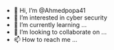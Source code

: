 - 👋 Hi, I’m @Ahmedpopa41
- 👀 I’m interested in cyber security 
- 🌱 I’m currently learning ...
- 💞️ I’m looking to collaborate on ...
- 📫 How to reach me ...

<!---
Ahmedpopa41/Ahmedpopa41 is a ✨ special ✨ repository because its `README.md` (this file) appears on your GitHub profile.
You can click the Preview link to take a look at your changes.
--->

